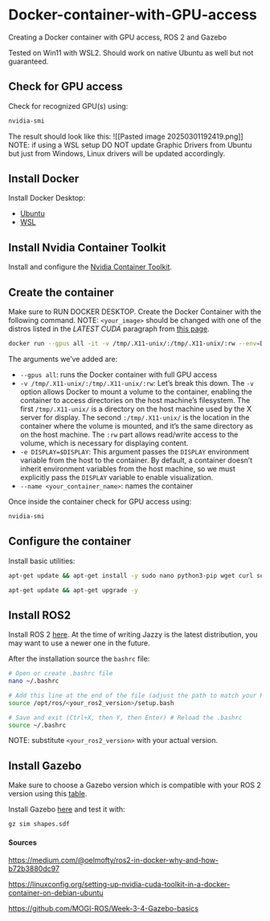 # Docker-container-with-GPU-access
Creating a Docker container with GPU access, ROS 2 and Gazebo


Tested on Win11 with WSL2. Should work on native Ubuntu as well but not guaranteed.
## Check for GPU access
Check for recognized GPU(s) using:
```bash
nvidia-smi
```
The result should look like this:
![[Pasted image 20250301192419.png]]
NOTE: if using a WSL setup DO NOT update Graphic Drivers from Ubuntu but just from Windows, Linux drivers will be updated accordingly.
## Install Docker
Install Docker Desktop:
- [Ubuntu](https://docs.docker.com/desktop/setup/install/linux/ubuntu/)
- [WSL](https://learn.microsoft.com/en-us/windows/wsl/tutorials/wsl-containers)
## Install Nvidia Container Toolkit
Install and configure the [Nvidia Container Toolkit](https://docs.nvidia.com/datacenter/cloud-native/container-toolkit/latest/install-guide.html).
## Create the container
Make sure to RUN DOCKER DESKTOP.
Create the Docker Container with the following command.
NOTE: `<your_image>` should be changed with one of the distros listed in the *LATEST CUDA* paragraph from [this page](https://catalog.ngc.nvidia.com/orgs/nvidia/containers/cuda).
```bash
docker run --gpus all -it -v /tmp/.X11-unix/:/tmp/.X11-unix/:rw --env=DISPLAY --name <your_container_name> nvidia/cuda:<your_image> bash
```


The arguments we’ve added are:
- `--gpus all`: runs the Docker container with full GPU access
- `-v /tmp/.X11-unix/:/tmp/.X11-unix/:rw`: Let’s break this down. The `-v` option allows Docker to mount a volume to the container, enabling the container to access directories on the host machine’s filesystem. The first `/tmp/.X11-unix/` is a directory on the host machine used by the X server for display. The second `:/tmp/.X11-unix/` is the location in the container where the volume is mounted, and it’s the same directory as on the host machine. The `:rw` part allows read/write access to the volume, which is necessary for displaying content.
- `-e DISPLAY=$DISPLAY`: This argument passes the `DISPLAY` environment variable from the host to the container. By default, a container doesn’t inherit environment variables from the host machine, so we must explicitly pass the `DISPLAY` variable to enable visualization.
- `--name <your_container_name>`: names the container


Once inside the container check for GPU access using:
```bash
nvidia-smi
```
## Configure the container
Install basic utilities:
```bash
apt-get update && apt-get install -y sudo nano python3-pip wget curl software-properties-common && rm -rf /var/lib/apt/lists/*

apt-get update && apt-get upgrade -y
```
## Install ROS2
Install ROS 2 [here](https://docs.ros.org/en/jazzy/Installation/Ubuntu-Install-Debs.html). At the time of writing Jazzy is the latest distribution, you may want to use a newer one in the future.

After the installation source the `bashrc` file:
```bash
# Open or create .bashrc file
nano ~/.bashrc

# Add this line at the end of the file (adjust the path to match your ROS distribution)
source /opt/ros/<your_ros2_version>/setup.bash

# Save and exit (Ctrl+X, then Y, then Enter) # Reload the .bashrc
source ~/.bashrc
```
NOTE: substitute `<your_ros2_version>` with your actual version.
## Install Gazebo
Make sure to choose a Gazebo version which is compatible with your ROS 2 version using this [table](https://gazebosim.org/docs/latest/ros_installation/).


Install Gazebo [here](https://gazebosim.org/docs/harmonic/install_ubuntu/) and test it with:
```bash
gz sim shapes.sdf
```
#### Sources
https://medium.com/@oelmofty/ros2-in-docker-why-and-how-b72b3880dc97

https://linuxconfig.org/setting-up-nvidia-cuda-toolkit-in-a-docker-container-on-debian-ubuntu

https://github.com/MOGI-ROS/Week-3-4-Gazebo-basics
